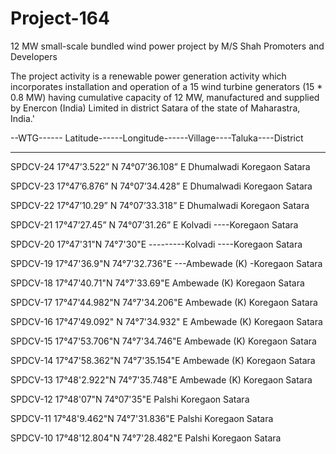 # Project-164

12 MW small-scale bundled wind power project by M/S Shah Promoters and Developers

The project activity is a renewable power generation activity which incorporates installation
and operation of a 15 wind turbine generators (15 * 0.8 MW) having cumulative capacity of 12
MW, manufactured and supplied by Enercon (India) Limited in district Satara of the state of
Maharastra, India.'


--WTG------ Latitude------Longitude------Village----Taluka----District
______________________________________________________
SPDCV-24 17°47’3.522” N 74°07’36.108” E Dhumalwadi Koregaon Satara

SPDCV-23 17°47’6.876” N 74°07’34.428” E Dhumalwadi Koregaon Satara

SPDCV-22 17°47’10.29” N 74°07’33.318” E Dhumalwadi Koregaon Satara

SPDCV-21 17°47’27.45” N 74°07’31.26” E Kolvadi ----Koregaon Satara

SPDCV-20 17°47'31"N 74°7'30"E ---------Kolvadi ----Koregaon Satara

SPDCV-19 17°47'36.9"N 74°7'32.736"E ---Ambewade (K) -Koregaon Satara

SPDCV-18 17°47'40.71"N 74°7'33.69"E Ambewade (K) Koregaon Satara

SPDCV-17 17°47'44.982"N 74°7'34.206"E Ambewade (K) Koregaon Satara

SPDCV-16 17°47'49.092" N 74°7'34.932" E Ambewade (K) Koregaon Satara

SPDCV-15 17°47'53.706"N 74°7'34.746"E Ambewade (K) Koregaon Satara

SPDCV-14 17°47'58.362"N 74°7'35.154"E Ambewade (K) Koregaon Satara

SPDCV-13 17°48'2.922"N 74°7'35.748"E Ambewade (K) Koregaon Satara

SPDCV-12 17°48'07"N 74°07'35"E Palshi Koregaon Satara

SPDCV-11 17°48'9.462"N 74°7'31.836"E Palshi Koregaon Satara

SPDCV-10 17°48'12.804"N 74°7'28.482"E Palshi Koregaon Satara
